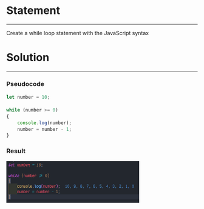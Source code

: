 # Statement
---

Create a while loop statement with the JavaScript syntax

# Solution
---
### Pseudocode
```javascript
let number = 10;

while (number >= 0) 
{
    console.log(number);
    number = number - 1;
}
```

### Result

<img src="./../Images/whileJS.png" alt="drawing" style="width:350px;"/><br>